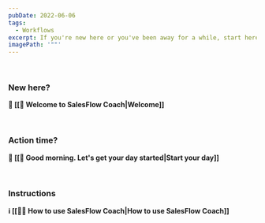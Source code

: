 ```yaml
---
pubDate: 2022-06-06
tags:
  - Workflows
excerpt: If you're new here or you've been away for a while, start here.
imagePath: '""'
---
```



<br />

### New here?

**👋 [[👋 Welcome to SalesFlow Coach|Welcome]]**

<br />

### Action time?

**🌅 [[🌅 Good morning. Let's get your day started|Start your day]]**

<br />

### Instructions

**ℹ️ [[👨‍🎓 How to use SalesFlow Coach|How to use SalesFlow Coach]]**

